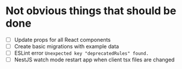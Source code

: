 # Not obvious things that should be done

- [ ] Update props for all React components
- [ ] Create basic migrations with example data
- [ ] ESLint error `Unexpected key "deprecatedRules" found.`
- [ ] NestJS watch mode restart app when client tsx files are changed